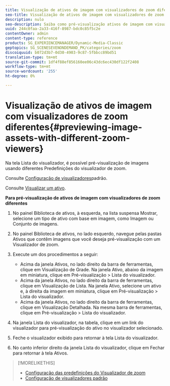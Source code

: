 ```yaml
---
title: Visualização de ativos de imagem com visualizadores de zoom diferentes
seo-title: Visualização de ativos de imagem com visualizadores de zoom diferentes
description: nulo
seo-description: Saiba como pré-visualização ativos de imagem com visualizadores de zoom diferentes.
uuid: 244c0faa-2a33-416f-8987-bdc0c85f5c2e
contentOwner: admin
content-type: reference
products: SG_EXPERIENCEMANAGER/Dynamic-Media-Classic
geptopics: SG_SCENESEVENONDEMAND_PK/categories/zoom
discoiquuid: b072d3b7-0d30-4903-9c87-5fbbcc89bd51
translation-type: tm+mt
source-git-commit: 1df4f88ef856160ee06c43dc6ec430df122f2408
workflow-type: tm+mt
source-wordcount: '255'
ht-degree: 0%

---
```



# Visualização de ativos de imagem com visualizadores de zoom diferentes{#previewing-image-assets-with-different-zoom-viewers}

Na tela Lista do visualizador, é possível pré-visualização de imagens usando diferentes Predefinições do visualizador de zoom.

Consulte [Configuração de visualizadores](application-setup.md#configuring_default_viewers)padrão.

Consulte [Visualizar um ativo](previewing-asset.md#previewing_an_asset).

**Para pré-visualização de ativos de imagem com visualizadores de zoom diferentes**

1. No painel Biblioteca de ativos, à esquerda, na lista suspensa Mostrar, selecione um tipo de ativo com base em imagem, como Imagem ou Conjunto de imagens.
1. No painel Biblioteca de ativos, no lado esquerdo, navegue pelas pastas Ativos que contêm imagens que você deseja pré-visualização com um Visualizador de zoom.
1. Execute um dos procedimentos a seguir:

   * Acima da janela Ativos, no lado direito da barra de ferramentas, clique em Visualização de Grade. Na janela Ativo, abaixo da imagem em miniatura, clique em Pré-visualização > Lista do visualizador.
   * Acima da janela Ativos, no lado direito da barra de ferramentas, clique em Visualização de Lista. Na janela Ativo, selecione um ativo e, à direita da imagem em miniatura, clique em Pré-visualização > Lista do visualizador.
   * Acima da janela Ativos, no lado direito da barra de ferramentas, clique em Visualização Detalhada. Na mesma barra de ferramentas, clique em Pré-visualização > Lista do visualizador.

1. Na janela Lista do visualizador, na tabela, clique em um link do visualizador para pré-visualização do ativo no visualizador selecionado.
1. Feche o visualizador exibido para retornar à tela Lista do visualizador.
1. No canto inferior direito da janela Lista do visualizador, clique em Fechar para retornar à tela Ativos.

>[!MORELIKETHIS]
>
>* [Configuração das predefinições do Visualizador de zoom](setting-zoom-viewer-presets.md#setting_up_zoom_viewer_presets)
>* [Configuração de visualizadores padrão](application-setup.md#configuring_default_viewers)

